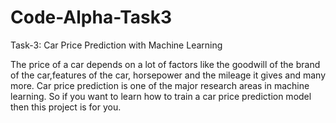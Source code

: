# Code-Alpha-Task3

Task-3: Car Price Prediction with Machine Learning

The price of a car depends on a lot of factors like the goodwill of the brand of the car,features of the car, horsepower and the mileage it gives and many more. Car price prediction is one of the major research areas in machine learning. So if you want to learn how to train a car price prediction model then this project is for you.
